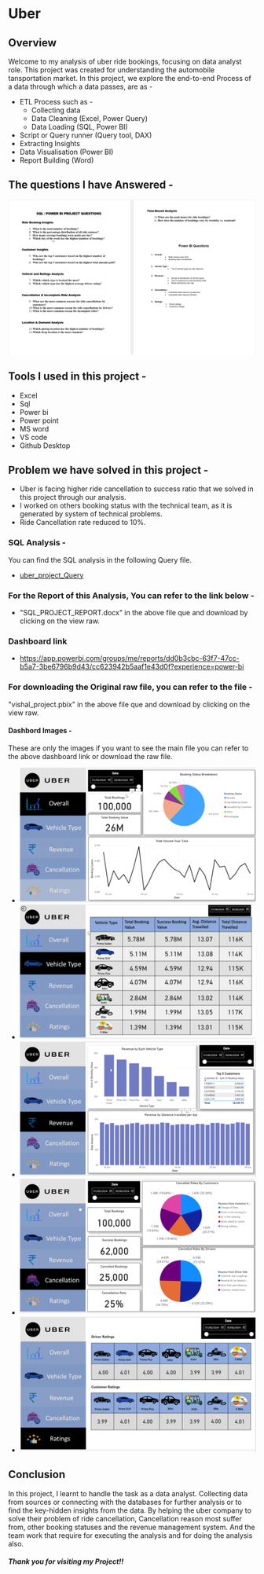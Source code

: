 # Uber

## Overview 
Welcome to my analysis of uber ride bookings, focusing on data analyst role. This project was created for understanding the automobile tansportation market. 
In this project, we explore the end-to-end Process of a data through which a data passes, are as -
- ETL Process such as -
    - Collecting data
    - Data Cleaning (Excel, Power Query)
    - Data Loading (SQL, Power BI)
- Script or Query runner (Query tool, DAX)
- Extracting Insights 
- Data Visualisation (Power BI)
- Report Building (Word)

## The questions I have Answered - 
![Example Image](Images/Questions.png.png)

  
## Tools I used in this project -
- Excel
- Sql
- Power bi
- Power point
- MS word
- VS code
- Github Desktop

## Problem we have solved in this project - 
- Uber is facing higher ride cancellation to success ratio that we solved in this project through our analysis.
- I worked on others booking status with the technical team, as it is generated by system of technical problems.
- Ride Cancellation rate reduced to 10%.


### SQL Analysis -
You can find the SQL analysis in the following Query file.
- [uber_project_Query](uber_project_Query.sql)

  
### For the Report of this Analysis, You can refer to the link below -
-  "SQL_PROJECT_REPORT.docx" in the above file que and download by clicking on the view raw.

  
### Dashboard link
- https://app.powerbi.com/groups/me/reports/dd0b3cbc-63f7-47cc-b5a7-3be6796b9d43/cc623942b5aaf1e43d0f?experience=power-bi


### For downloading the Original raw file, you can refer to the file -
"vishal_project.pbix" in the above file que and download by clicking on the view raw.

 
#### Dashbord Images - 
These are only the images if you want to see the main file you can refer to the above dashboard link or download the raw file.
- ![Example Image](Images/SLIDE1.png)
- ![Example Image](Images/SLIDE2.png)
- ![Example Image](Images/SLIDE3.png)
- ![Example Image](Images/SLIDE4.png)
- ![Example Image](Images/SLIDE5.png)

  
## Conclusion 
In this project, I learnt to handle the task as a data analyst. Collecting data from sources or connecting with the databases for further analysis or to find the key-hidden insights from the data. By helping the uber company to solve their problem of ride cancellation, Cancellation reason most suffer from, other booking statuses and the revenue management system. And the team work that require for executing the analysis and for doing the analysis also.

#####  Thank you for visiting my Project!!
